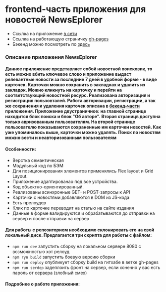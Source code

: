 # frontend-часть приложения для новостей NewsEplorer
-  Ссылка на приложение [в сети](https://byazrov-news.ga)
-  Cсылка на работающую страничку  [gh-pages](https://muratbyazrov.github.io/byazrov-news-frontend/)
-  Бэкенд можно посмотреть по [здесь](https://github.com/muratbyazrov/byazrov-news-api)

### Описание приложения NewsEplorer
#### Данное приложение представляет собой новостной поисковик, то есть можно вбить ключевое слово и приложение выдаст релевантные новости за последние 7 дней в удобной форме - в виде карточек. Карточки можно сохранить в закладках и удалить из закладок. Можно кликнуть на карточку и перейти на соответствующий новостной ресурс. Реализована авторизация и регистрация пользовталей. Работа авторизации, регистрации, а так же сохранения и удаления карточек описана в [бекенд-части](https://github.com/muratbyazrov/byazrov-news-api) приложения. Приложение двустраничное: на главной странице находится блок поиска и блок "Об авторе". Вторая страницв доступна только авризованным пользователям. На второй странице пользователю показываются сохраненные им карточки новостей. Как уже упоминалось выше, карточки можно удалять. Поиск по новостям можно вести и неавторизованным пользователям

#### Особенности:
- Верстка семантическая
- Модульный код по БЭМ 
- Для позиционирования элементов применялись Flex layout и Grid Layout. 
- Приложение адаптированао под все устройства. 
- Код объектно-ориентированный. 
- Реализованы асинхронные GET- и POST-запросы к API
- Карточки с новостями добавляются в DOM из JS-кода
- Есть прелоудер
- Клик по карточке переводит на статью на сайте издания
- Данные в форме валидируются и обрабатываются до отправки на сервер и после отправки на сервер
 
#### Для работы с репозиторием необходимо склонировать его на свой локальный диск. Предлагается три скрипта для работы с файлом:
- `npm run dev` запустить сборку на локальном сервере 8080 с возможностью хот релоуд
- `npm ryn build` запустить боевую версию сборки
- `npm run deploy` опубликует сборку build на гитхабе в ветке gh-pages
- `npm run serdep` задеплоить фронт на сервер, если конечно у вас есть пароль от сервера (злобный смех)

#### Подробнее о работе приложения:


